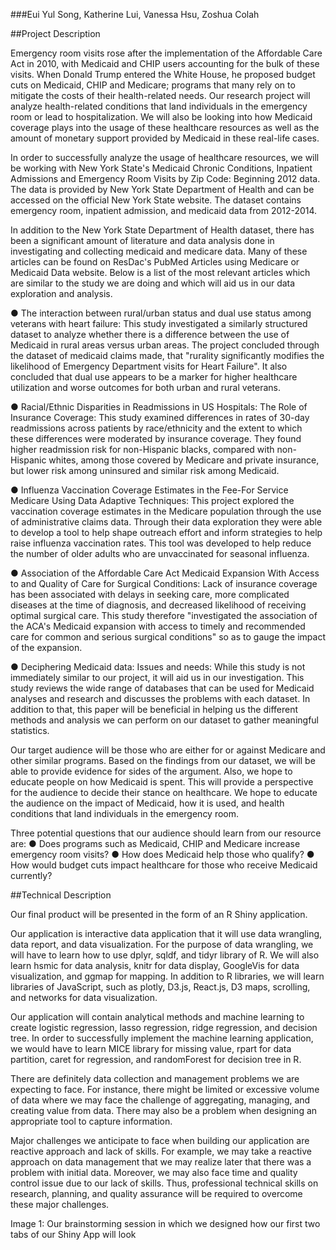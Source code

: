 ###Eui Yul Song, Katherine Lui, Vanessa Hsu, Zoshua Colah

##Project Description

Emergency room visits rose after the implementation of the Affordable Care Act in 2010, with Medicaid and CHIP users accounting for the bulk of these visits. When Donald Trump entered the White House, he proposed budget cuts on Medicaid, CHIP and Medicare; programs that many rely on to mitigate the costs of their health-related needs. Our research project will analyze health-related conditions that land individuals in the emergency room or lead to hospitalization. We will also be looking into how Medicaid coverage plays into the usage of these healthcare resources as well as the amount of monetary support provided by Medicaid in these real-life cases.

In order to successfully analyze the usage of healthcare resources, we will be working with New York State's Medicaid Chronic Conditions, Inpatient Admissions and Emergency Room Visits by Zip Code: Beginning 2012 data. The data is provided by New York State Department of Health and can be accessed on the official New York State website. The dataset contains emergency room, inpatient admission, and medicaid data from 2012-2014.

In addition to the New York State Department of Health dataset, there has been a significant amount of literature and data analysis done in investigating and collecting medicaid and medicare data. Many of these articles can be found on ResDac's PubMed Articles using Medicare or Medicaid Data website. Below is a list of the most relevant articles which are similar to the study we are doing and which will aid us in our data exploration and analysis.

●    The interaction between rural/urban status and dual use status among veterans with heart failure: This study investigated a similarly structured dataset to analyze whether there is a difference between the use of Medicaid in rural areas versus urban areas. The project concluded through the dataset of medicaid claims made, that "rurality significantly modifies the likelihood of Emergency Department visits for Heart Failure".  It also concluded that dual use appears to be a marker for higher healthcare utilization and worse outcomes for both urban and rural veterans.

●    Racial/Ethnic Disparities in Readmissions in US Hospitals: The Role of Insurance Coverage: This study examined differences in rates of 30-day readmissions across patients by race/ethnicity and the extent to which these differences were moderated by insurance coverage. They found higher readmission risk for non-Hispanic blacks, compared with non-Hispanic whites, among those covered by Medicare and private insurance, but lower risk among uninsured and similar risk among Medicaid.

●    Influenza Vaccination Coverage Estimates in the Fee-For Service Medicare Using Data Adaptive Techniques: This project explored the vaccination coverage estimates in the Medicare population through the use of administrative claims data.  Through their data exploration they were able to develop a tool to help shape outreach effort and inform strategies to help raise influenza vaccination rates. This tool was developed to help reduce the number of older adults who are unvaccinated for seasonal influenza.

●    Association of the Affordable Care Act Medicaid Expansion With Access to and Quality of Care for Surgical Conditions: Lack of insurance coverage has been associated with delays in seeking care, more complicated diseases at the time of diagnosis, and decreased likelihood of receiving optimal surgical care. This study therefore "investigated the association of the ACA's Medicaid expansion with access to timely and recommended care for common and serious surgical conditions" so as to gauge the impact of the expansion.

●    Deciphering Medicaid data: Issues and needs: While this study is not immediately similar to our project, it will aid us in our investigation. This study reviews the wide range of databases that can be used for Medicaid analyses and research and discusses the problems with each dataset. In addition to that, this paper will be beneficial in helping us the different methods and analysis we can perform on our dataset to gather meaningful statistics.

Our target audience will be those who are either for or against Medicare and other similar programs. Based on the findings from our dataset, we will be able to provide evidence for sides of the argument. Also, we hope to educate people on how Medicaid is spent. This will provide a perspective for the audience to decide their stance on healthcare. We hope to educate the audience on the impact of Medicaid, how it is used, and health conditions that land individuals in the emergency room.

Three potential questions that our audience should learn from our resource are:
●    Does programs such as Medicaid, CHIP and Medicare increase emergency room visits?
●    How does Medicaid help those who qualify?
●    How would budget cuts impact healthcare for those who receive Medicaid currently?

##Technical Description

Our final product will be presented in the form of an R Shiny application.

Our application is interactive data application that it will use data wrangling, data report, and data visualization. For the purpose of data wrangling, we will have to learn how to use dplyr, sqldf, and tidyr library of R. We will also learn hsmic for data analysis, knitr for data display, GoogleVis for data visualization, and ggmap for mapping. In addition to R libraries, we will learn libraries of JavaScript, such as plotly, D3.js, React.js, D3 maps, scrolling, and networks for data visualization.

Our application will contain analytical methods and machine learning to create logistic regression, lasso regression, ridge regression, and decision tree. In order to successfully implement the machine learning application, we would have to learn MICE library for missing value, rpart for data partition, caret for regression, and randomForest for decision tree in R.

There are definitely data collection and management problems we are expecting to face. For instance, there might be limited or excessive volume of data where we may face the challenge of aggregating, managing, and creating value from data. There may also be a problem when designing an appropriate tool to capture information.

Major challenges we anticipate to face when building our application are reactive approach and lack of skills. For example, we may take a reactive approach on data management that we may realize later that there was a problem with initial data. Moreover, we may also face time and quality control issue due to our lack of skills. Thus, professional technical skills on research, planning, and quality assurance will be required to overcome these major challenges.


Image 1: Our brainstorming session in which we designed how our first two tabs of our Shiny App will look


